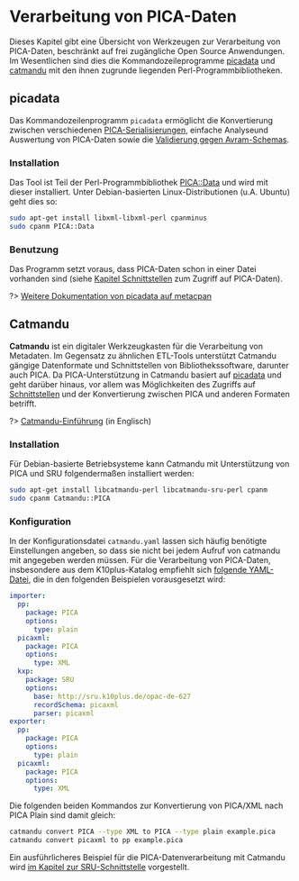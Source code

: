# Verarbeitung von PICA-Daten

Dieses Kapitel gibt eine Übersicht von Werkzeugen zur Verarbeitung von PICA-Daten, beschränkt auf frei zugängliche Open Source Anwendungen. Im Wesentlichen sind dies die Kommandozeileprogramme [picadata] und [catmandu] mit den ihnen zugrunde liegenden Perl-Programmbibliotheken.

[picadata]: #picadata
[catmandu]: #catmandu

## picadata

Das Kommandozeilenprogramm `picadata` ermöglicht die Konvertierung zwischen verschiedenen [PICA-Serialisierungen](formate?id=serialisierungen), einfache Analyseund Auswertung von PICA-Daten sowie die [Validierung gegen Avram-Schemas](formate?id=avram-schemas).

### Installation

Das Tool ist Teil der Perl-Programmbibliothek [PICA::Data](https://metacpan.org/release/PICA-Data) und wird mit dieser installiert. Unter Debian-basierten Linux-Distributionen (u.A. Ubuntu) geht dies so:

~~~bash
sudo apt-get install libxml-libxml-perl cpanminus
sudo cpanm PICA::Data
~~~

### Benutzung

Das Programm setzt voraus, dass PICA-Daten schon in einer Datei vorhanden sind (siehe [Kapitel Schnittstellen](schnittstellen) zum Zugriff auf PICA-Daten).

?> [Weitere Dokumentation von picadata auf metacpan](https://metacpan.org/pod/picadata)

## Catmandu

**Catmandu** ist ein digitaler Werkzeugkasten für die Verarbeitung von Metadaten. Im Gegensatz zu ähnlichen ETL-Tools unterstützt Catmandu gängige Datenformate und Schnittstellen von Bibliothekssoftware, darunter auch PICA. Da PICA-Unterstützung in Catmandu basiert auf [picadata] und geht darüber hinaus, vor allem was Möglichkeiten des Zugriffs auf [Schnittstellen](schnittstellen) und der Konvertierung zwischen PICA und anderen Formaten betrifft.

?> [Catmandu-Einführung](https://metacpan.org/pod/Catmandu::Introduction) (in Englisch)

### Installation

Für Debian-basierte Betriebsysteme kann Catmandu mit Unterstützung von PICA und SRU folgendermaßen installiert werden:

~~~bash
sudo apt-get install libcatmandu-perl libcatmandu-sru-perl cpanm
sudo cpanm Catmandu::PICA
~~~

### Konfiguration

In der Konfigurationsdatei `catmandu.yaml` lassen sich häufig benötigte Einstellungen angeben, so dass sie nicht bei jedem Aufruf von catmandu mit angegeben werden müssen. Für die Verarbeitung von PICA-Daten, insbesondere aus dem K10plus-Katalog empfiehlt sich [folgende YAML-Datei](catmandu.yaml ':ignore'), die in den folgenden Beispielen vorausgesetzt wird:

~~~yaml
importer:
  pp:
    package: PICA
    options:
      type: plain
  picaxml:
    package: PICA
    options:
      type: XML
  kxp:
    package: SRU
    options:
      base: http://sru.k10plus.de/opac-de-627
      recordSchema: picaxml
      parser: picaxml
exporter:
  pp:
    package: PICA
    options:
      type: plain
  picaxml:
    package: PICA
    options:
      type: XML
~~~

Die folgenden beiden Kommandos zur Konvertierung von PICA/XML nach PICA Plain sind damit gleich:

~~~bash
catmandu convert PICA --type XML to PICA --type plain example.pica
catmandu convert picaxml to pp example.pica
~~~

Ein ausführlicheres Beispiel für die PICA-Datenverarbeitung mit Catmandu wird [im Kapitel zur SRU-Schnittstelle](schnittstellen?id=SRU) vorgestellt.
